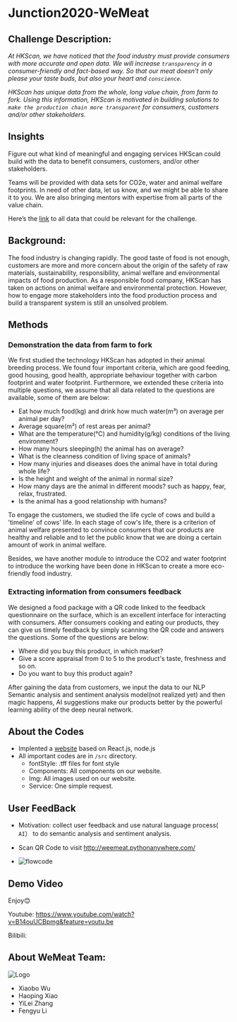 # Junction2020-WeMeat

## Challenge Description:

*At HKScan, we have noticed that the food industry must provide consumers with more accurate and open data. We will increase `transparency` in a consumer-friendly and fact-based way. So that our meat doesn’t only please your taste buds, but also your heart and `conscience`.*

*HKScan has unique data from the whole, long value chain, from farm to fork. Using this information, HKScan is motivated in building solutions to `make the production chain more transparent` for consumers, customers and/or other stakeholders.*

## Insights

Figure out what kind of meaningful and engaging services HKScan could build with the data to benefit consumers, customers, and/or other stakeholders.

Teams will be provided with data sets for CO2e, water and animal welfare footprints. In need of other data, let us know, and we might be able to share it to you. We are also bringing mentors with expertise from all parts of the value chain.

Here’s the [link](https://github.com/hackjunction/hkscanmaterials) to all data that could be relevant for the challenge.

## Background:

The food industry is changing rapidly. The good taste of food is not enough, customers are more and more concern about the origin of the safety of raw materials, sustainability, responsibility, animal welfare and environmental impacts of food production. As a responsible food company, HKScan has taken on actions on animal welfare and environmental protection. However, how to engage more stakeholders into the food production process and build a transparent system is still an unsolved problem.

## Methods

### Demonstration the data from farm to fork

We first studied the technology HKScan has adopted in their animal breeding process. We found four important criteria, which are good feeding, good housing, good health, appropriate behaviour together with carbon footprint and water footprint. Furthermore, we extended these criteria into multiple questions, we assume that all data related to the questions are available, some of them are below:

- Eat how much food(kg) and drink how much water(m³) on average per animal per day?
- Average square(m²) of rest areas per animal?
- What are the temperature(℃) and humidity(g/kg) conditions of the living environment?
- How many hours sleeping(h) the animal has on average?
- What is the cleanness condition of living space of animals?
- How many injuries and diseases does the animal have in total during whole life?
- Is the height and weight of the animal in normal size?
- How many days are the animal in different moods? such as happy, fear, relax, frustrated.
- Is the animal has a good relationship with humans?

To engage the customers, we studied the life cycle of cows and build a 'timeline' of cows' life. In each stage of cow's life, there is a criterion of animal welfare presented to convince consumers that our products are healthy and reliable and to let the public know that we are doing a certain amount of work in animal welfare.

Besides, we have another module to introduce the CO2 and water footprint to introduce the working have been done in HKScan to create a more eco-friendly food industry.

###  Extracting information from consumers feedback

We designed a food package with a QR code linked to the feedback questionnaire on the surface, which is an excellent interface for interacting with consumers. After consumers cooking and eating our products, they can give us timely feedback by simply scanning the QR code and answers the questions. Some of the questions are below:

- Where did you buy this product, in which market?
- Give a score appraisal from 0 to 5 to the product's taste, freshness and so on.
- Do you want to buy this product again?

After gaining the data from customers, we input the data to our NLP Semantic analysis and sentiment analysis model(not realized yet) and then magic happens, AI suggestions make our products better by the powerful learning ability of the deep neural network.

## About the Codes

- Implented a [website](https://floating-cove-56114.herokuapp.com/) based on React.js, node.js
- All important codes are in `/src` directory.
  - fontStyle: .tff files for font style
  - Components: All components on our website.
  - Img: All images used on our website.
  - Service: One simple request.

## User FeedBack

- Motivation: collect user feedback and use natural language process( `AI`） to do semantic analysis and sentiment analysis.

- Scan QR Code to visit http://weemeat.pythonanywhere.com/
- ![flowcode](https://github.com/980302306/Junction2020/tree/main/src/img/flowcode.png)

## Demo Video

Enjoy😊

Youtube: https://www.youtube.com/watch?v=B14ouUCBpmg&feature=youtu.be

Bilibili:

## About WeMeat Team:

![Logo](https://github.com/980302306/Junction2020/tree/main/src/img/Logo.png)

- Xiaobo Wu
- Haoping Xiao
- YiLei Zhang
- Fengyu Li



